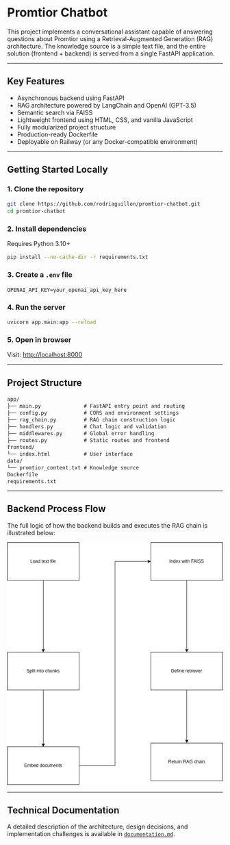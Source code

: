 # Promtior Chatbot

This project implements a conversational assistant capable of answering questions about Promtior using a Retrieval-Augmented Generation (RAG) architecture. The knowledge source is a simple text file, and the entire solution (frontend + backend) is served from a single FastAPI application.

---

## Key Features

- Asynchronous backend using FastAPI
- RAG architecture powered by LangChain and OpenAI (GPT-3.5)
- Semantic search via FAISS
- Lightweight frontend using HTML, CSS, and vanilla JavaScript
- Fully modularized project structure
- Production-ready Dockerfile
- Deployable on Railway (or any Docker-compatible environment)

---

## Getting Started Locally

### 1. Clone the repository

```bash
git clone https://github.com/rodriaguillon/promtior-chatbot.git
cd promtior-chatbot
````

### 2. Install dependencies

Requires Python 3.10+

```bash
pip install --no-cache-dir -r requirements.txt
```

### 3. Create a `.env` file

```env
OPENAI_API_KEY=your_openai_api_key_here
```

### 4. Run the server

```bash
uvicorn app.main:app --reload
```

### 5. Open in browser

Visit: [http://localhost:8000](http://localhost:8000)

---

## Project Structure

```
app/
├── main.py              # FastAPI entry point and routing
├── config.py            # CORS and environment settings
├── rag_chain.py         # RAG chain construction logic
├── handlers.py          # Chat logic and validation
├── middlewares.py       # Global error handling
├── routes.py            # Static routes and frontend
frontend/
└── index.html           # User interface
data/
└── promtior_content.txt # Knowledge source
Dockerfile
requirements.txt
```

---

## Backend Process Flow

The full logic of how the backend builds and executes the RAG chain is illustrated below:

![Backend Process Flow](doc/Backend-flow.drawio.png)

---

## Technical Documentation

A detailed description of the architecture, design decisions, and implementation challenges is available in [`documentation.md`](doc/documentation.md).
